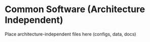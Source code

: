 # Common Software (Architecture Independent)
Place architecture-independent files here (configs, data, docs)

